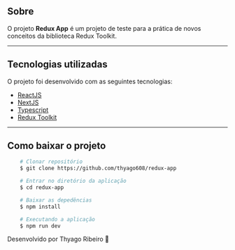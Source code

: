 ## Sobre

O projeto **Redux App** é um projeto de teste para a prática de novos conceitos da biblioteca Redux Toolkit.

---

## Tecnologias utilizadas

O projeto foi desenvolvido com as seguintes tecnologias:

- [ReactJS](https://pt-br.reactjs.org/)
- [NextJS](https://nextjs.org/)
- [Typescript](https://www.typescriptlang.org/)
- [Redux Toolkit](https://redux-toolkit.js.org/)

---

## Como baixar o projeto

```bash
    # Clonar repositório
    $ git clone https://github.com/thyago608/redux-app

    # Entrar no diretório da aplicação
    $ cd redux-app

    # Baixar as depedências
    $ npm install

    # Executando a aplicação
    $ npm run dev
```

Desenvolvido por Thyago Ribeiro 👋
